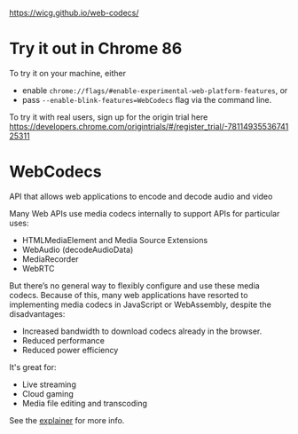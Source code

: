 https://wicg.github.io/web-codecs/

# Try it out in Chrome 86

To try it on your machine, either
* enable `chrome://flags/#enable-experimental-web-platform-features`, or 
* pass `--enable-blink-features=WebCodecs` flag via the command line.

To try it with real users, sign up for the origin trial here
https://developers.chrome.com/origintrials/#/register_trial/-7811493553674125311

# WebCodecs

API that allows web applications to encode and decode audio and video

Many Web APIs use media codecs internally to support APIs for particular uses:
- HTMLMediaElement and Media Source Extensions
- WebAudio (decodeAudioData)
- MediaRecorder
- WebRTC

But there’s no general way to flexibly configure and use these media codecs. 
Because of this, many web applications have resorted to implementing 
media codecs in JavaScript or WebAssembly, despite the disadvantages:
- Increased bandwidth to download codecs already in the browser.
- Reduced performance
- Reduced power efficiency 

It's great for:
- Live streaming
- Cloud gaming
- Media file editing and transcoding

See the [explainer](https://github.com/pthatcherg/web-codecs/blob/master/explainer.md) for more info.

